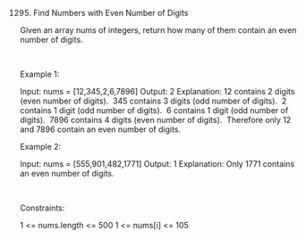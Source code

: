 1295. Find Numbers with Even Number of Digits

Given an array nums of integers, return how many of them contain an even number of digits.

 

Example 1:

Input: nums = [12,345,2,6,7896]
Output: 2
Explanation: 
12 contains 2 digits (even number of digits). 
345 contains 3 digits (odd number of digits). 
2 contains 1 digit (odd number of digits). 
6 contains 1 digit (odd number of digits). 
7896 contains 4 digits (even number of digits). 
Therefore only 12 and 7896 contain an even number of digits.


Example 2:

Input: nums = [555,901,482,1771]
Output: 1 
Explanation: 
Only 1771 contains an even number of digits.


 

Constraints:

1 <= nums.length <= 500
1 <= nums[i] <= 105
